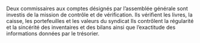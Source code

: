 Deux commissaires aux comptes désignés par l’assemblée générale sont investis de la mission de contrôle et de vérification. Ils vérifient les livres, la caisse, les portefeuilles et les valeurs du syndicat
Ils contrôlent la régularité et la sincérité des inventaires et des bilans ainsi que l’exactitude des informations données par le trésorier.